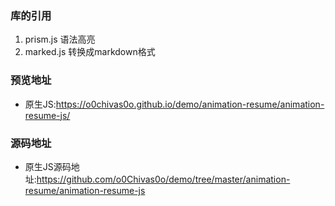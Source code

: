 ### 库的引用
1. prism.js 语法高亮
2. marked.js 转换成markdown格式

### 预览地址
- 原生JS:https://o0chivas0o.github.io/demo/animation-resume/animation-resume-js/


### 源码地址
- 原生JS源码地址:https://github.com/o0Chivas0o/demo/tree/master/animation-resume/animation-resume-js

